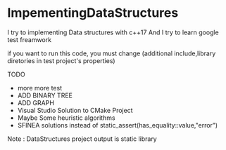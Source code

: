 # ImpementingDataStructures

I try to implementing Data structures with c++17 And I try to learn google test freamwork

if you want to run this code, you must change (additional include,library diretories in test project's properties)

TODO
  * more more test
  * ADD BINARY TREE
  * ADD GRAPH
  * Visual Studio Solution to CMake Project
  * Maybe Some heuristic algorithms
  * SFINEA solutions instead of static_assert(has_equality<T>::value,"error")  
 
Note : DataStructures project output is static library 
